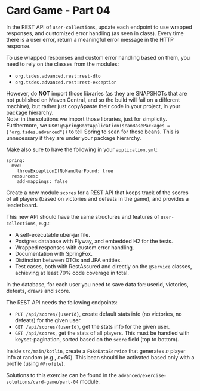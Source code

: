 # Card Game - Part 04

In the REST API of `user-collections`, update each endpoint
to use wrapped responses, and customized error handling (as seen in class).
Every time there is a user error, return a meaningful error message in the 
HTTP response. 

To use wrapped responses and custom error handling based on them, 
you need to rely on the classes from the modules:
* `org.tsdes.advanced.rest:rest-dto`
* `org.tsdes.advanced.rest:rest-exception`

However, do **NOT** import those libraries (as they are SNAPSHOTs
that are not published on Maven Central, and so the build
will fail on a different machine), but rather
just copy&paste their code in your project, in your package
hierarchy.  
Note: in the solutions we import those libraries, just for simplicity.
Furthermore, we use:
`@SpringBootApplication(scanBasePackages = ["org.tsdes.advanced"])`
to tell Spring to scan for those beans.
This is unnecessary if they are under your package hierarchy.

Make also sure to have the following in your `application.yml`:
```
spring:
  mvc:
    throwExceptionIfNoHandlerFound: true
  resources:
    add-mappings: false
```

Create a new module `scores` for a REST API that keeps track of the scores
of all players (based on victories and defeats in the game), and provides
a leaderboard.

This new API should have the same structures and features of `user-collections`, e.g.:

* A self-executable uber-jar file.
* Postgres database with Flyway, and embedded H2 for the tests.
* Wrapped responses with custom error handling.
* Documentation with SpringFox.
* Distinction between DTOs and JPA entities. 
* Test cases, both with RestAssured and directly on the `@Service` classes,
  achieving at least 70% code coverage in total.
  
In the database, for each user you need to save data for:
userId, victories, defeats, draws and score. 

The REST API needs the following endpoints:

* `PUT /api/scores/{userId}`, create default stats info (no victories, no defeats) for the given user.  
* `GET /api/scores/{userId}`, get the stats info for the given user.  
* `GET /api/scores`, get the stats of all players. This must be handled with keyset-pagination,
    sorted based on the `score` field (top to bottom).
    
Inside `src/main/kotlin`, create a `FakeDataService` that generates 
*n* player info at random (e.g., *n=50*).
This bean should be activated based only with a profile (using `@Profile`).


Solutions to this exercise can be found in the 
`advanced/exercise-solutions/card-game/part-04` module. 

      

  






